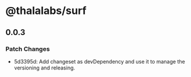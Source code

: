 # @thalalabs/surf

## 0.0.3

### Patch Changes

- 5d3395d: Add changeset as devDependency and use it to manage the versioning and releasing.
